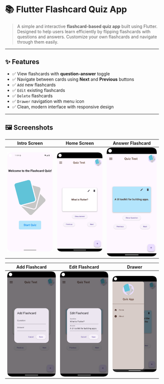 # 📚 Flutter Flashcard Quiz App

>A simple and interactive **flashcard-based quiz app** built using Flutter. Designed to help users learn efficiently by flipping flashcards with questions and answers. Customize your own flashcards and navigate through them easily.

---

## ✨ Features

- ✅ View flashcards with **question-answer** toggle
- ✅ Navigate between cards using **Next** and **Previous** buttons
- ✅ `Add` new flashcards
- ✅ `Edit` existing flashcards
- ✅ `Delete` flashcards
- ✅ `Drawer` navigation with menu icon
- ✅ Clean, modern interface with responsive design


---

## 🖼️ Screenshots

| Intro Screen              | Home Screen              | Answer Flashcard        |
|---------------------------|--------------------------|-------------------------|
| ![intro](ui_images/1.png) | ![home](ui_images/2.png) | ![ans](ui_images/3.png) |

| Add Flashcard           | Edit Flashcard           | Drawer                     |
|-------------------------|--------------------------|----------------------------|
| ![add](ui_images/5.png) | ![edit](ui_images/4.png) | ![drawer](ui_images/6.png) |
